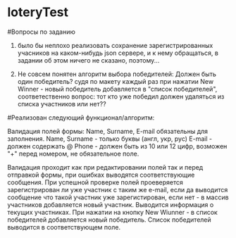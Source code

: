 # loteryTest

#Вопросы по заданию

1. было бы неплохо реализовать сохранение зарегистрированных учасников на каком-нибудь json сервере, и к нему обращаться, в задании об этом ничего не сказано, поэтому...

2. Не совсем понятен алгоритм выбора победителей: 
Должен быть один победитель? судя по макету каждый раз при нажатии New Winner - новый победитель добавляется в "список победителей", соответественно вопрос: тот кто уже победил должен удаляться из списка участников или нет?? 

#Реализован следующий функционал/алгоритм:

Валидация полей формы: 
Name, Surname, E-mail обязательны для заполнения.
Name, Surname - только буквы (англ, укр, рус)
E-mail - должен содержать @
Phone - должен быть из 10 или 12 цифр, возможен "+" перед номером, не обязательное поле.

Валидация проходит как при редактировании полей так и перед отправкой формы, при ошибках выводятся соответствующие сообщения.
При успешной проверке полей проеверяется зарегистрирован ли уже участник с таким же e-mail, если да выводится сообщение что такой участник уже зарегистирован, если нет - в массив участников добавляется новый участник.
Выводится информация о текущих участниках.
При нажатии на кнопку New Wiunner - в список победителей добавляется новый победитель.
Список победителей выводится в соответствующем поле.
